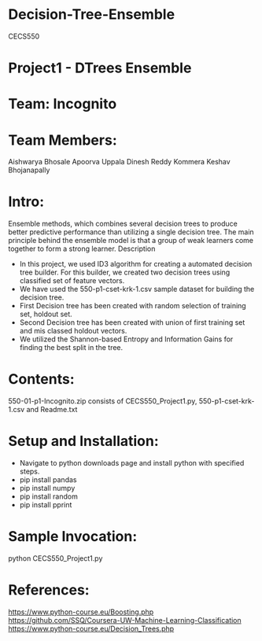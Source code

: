 # Decision-Tree-Ensemble

 CECS550

# Project1 - DTrees Ensemble

# Team: Incognito

# Team Members:
  Aishwarya Bhosale
  Apoorva Uppala
  Dinesh Reddy Kommera
  Keshav Bhojanapally
  
# Intro:
  Ensemble methods, which combines several decision trees to produce better predictive performance than utilizing a single decision tree. The main principle behind the ensemble model is that a group of weak learners come together to form a strong learner.
  Description
  * In this project, we used ID3 algorithm for creating a automated decision tree builder. For this builder, we created two decision trees using classified set of feature vectors.
  * We have used the 550-p1-cset-krk-1.csv sample dataset for building the decision tree.
  * First Decision tree has been created with random selection of training set, holdout set.
  * Second Decision tree has been created with union of first training set and mis classed holdout vectors.
  * We utilized the Shannon-based Entropy and Information Gains for finding the best split in the tree.

# Contents:
  550-01-p1-Incognito.zip consists of CECS550_Project1.py, 550-p1-cset-krk-1.csv and Readme.txt
  
# Setup and Installation:
  * Navigate to python downloads page and install python with specified steps.
  * pip install pandas
  * pip install numpy
  * pip install random
  * pip install pprint
  
# Sample Invocation:
  python CECS550_Project1.py

  
# References:
  https://www.python-course.eu/Boosting.php
  https://github.com/SSQ/Coursera-UW-Machine-Learning-Classification
  https://www.python-course.eu/Decision_Trees.php
